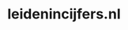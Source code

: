 ---
layout: post
title:  "leidenincijfers.nl"
internal_url:  "/dutchgov/leidenincijfers.nl.html"
categories: dutchgov
---